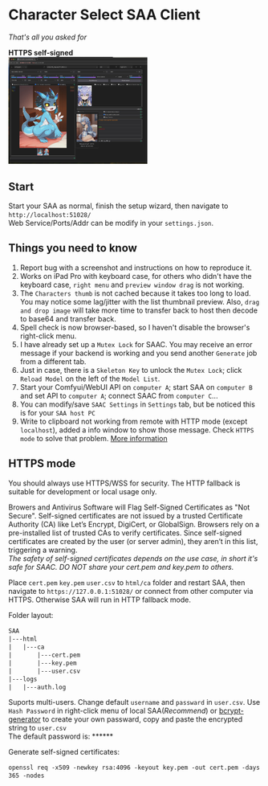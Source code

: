 # Character Select SAA Client
*That's all you asked for*

**HTTPS self-signed**      
<img src="https://github.com/mirabarukaso/character_select_stand_alone_app/blob/main/examples/overall02.png" width=55%>   

## Start 
Start your SAA as normal, finish the setup wizard, then navigate to `http://localhost:51028/`     
Web Service/Ports/Addr can be modify in your `settings.json`.    

## Things you need to know
1. Report bug with a screenshot and instructions on how to reproduce it.    
2. Works on iPad Pro with keyboard case, for others who didn't have the keyboard case, `right menu` and `preview window drag` is not working.    
3. The `Characters thumb` is not cached because it takes too long to load. You may notice some lag/jitter with the list thumbnail preview. Also, `drag and drop image` will take more time to transfer back to host then decode to base64 and transfer back.        
4. Spell check is now browser-based, so I haven't disable the browser's right-click menu.    
5. I have already set up a `Mutex Lock` for SAAC. You may receive an error message if your backend is working and you send another `Generate` job from a different tab.    
6. Just in case, there is a `Skeleton Key` to unlock the `Mutex Lock`; click `Reload Model` on the left of the `Model List`.    
7. Start your Comfyui/WebUI API on `computer A`; start SAA on `computer B` and set API to `computer A`; connect SAAC from `computer C`...    
8. You can modify/save `SAAC Settings` in `Settings` tab, but be noticed this is for your `SAA host PC`      
9. Write to clipboard not working from remote with HTTP mode (except `localhost`), added a info window to show those message. Check `HTTPS mode` to solve that problem. [More information](https://webkit.org/blog/10855/async-clipboard-api/)       

## HTTPS mode
You should always use HTTPS/WSS for security. The HTTP fallback is suitable for development or local usage only.     

Browers and Antivirus Software will Flag Self-Signed Certificates as "Not Secure".
Self-signed certificates are not issued by a trusted Certificate Authority (CA) like Let’s Encrypt, DigiCert, or GlobalSign. Browsers rely on a pre-installed list of trusted CAs to verify certificates. Since self-signed certificates are created by the user (or server admin), they aren’t in this list, triggering a warning.     
*The safety of self-signed certificates depends on the use case, in short it's safe for SAAC. DO NOT share your cert.pem and key.pem to others.*      

Place `cert.pem` `key.pem` `user.csv` to `html/ca` folder and restart SAA, then navigate to `https://127.0.0.1:51028/` or connect from other computer via HTTPS. Otherwise SAA will run in HTTP fallback mode.       

Folder layout:      
```
SAA
|---html
|   |---ca
|       |---cert.pem
|       |---key.pem
|       |---user.csv
|---logs
|   |---auth.log
```

Suports multi-users. Change default `username` and `passward` in `user.csv`. Use `Hash Password` in right-click menu of local SAA(*Recommend*) or [bcrypt-generator](https://bcrypt-generator.com/) to create your own passward, copy and paste the encrypted string to `user.csv`      
The default password is: ******      

Generate self-signed certificates:    
```
openssl req -x509 -newkey rsa:4096 -keyout key.pem -out cert.pem -days 365 -nodes
```


